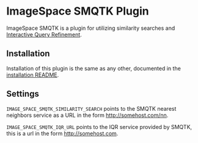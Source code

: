 # ImageSpace SMQTK Plugin

ImageSpace SMQTK is a plugin for utilizing similarity searches and [Interactive Query Refinement](http://smqtk.readthedocs.io/en/latest/webservices/iqrdemonstration.html).

## Installation

Installation of this plugin is the same as any other, documented in the [installation README](https://github.com/memex-explorer/image_space/tree/master/imagespace#additional-plugins).

## Settings

`IMAGE_SPACE_SMQTK_SIMILARITY_SEARCH` points to the SMQTK nearest neighbors service as a URL in the form http://somehost.com/nn.

`IMAGE_SPACE_SMQTK_IQR_URL` points to the IQR service provided by SMQTK, this is a url in the form http://somehost.com.
